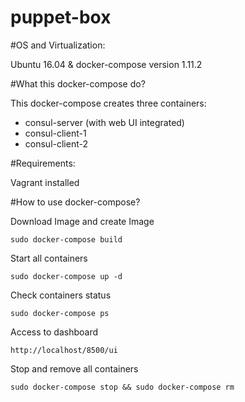 # puppet-box

#OS and Virtualization:

Ubuntu 16.04 & docker-compose version 1.11.2

#What this docker-compose do?

This docker-compose creates three containers:

- consul-server (with web UI integrated)
- consul-client-1
- consul-client-2

#Requirements:

Vagrant installed

#How to use docker-compose?

Download Image and create Image
```
sudo docker-compose build
```

Start all containers
```
sudo docker-compose up -d
```
Check containers status
```
sudo docker-compose ps
```
Access to dashboard
```
http://localhost/8500/ui
```
Stop and remove all containers
```
sudo docker-compose stop && sudo docker-compose rm
```

